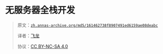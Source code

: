 # 无服务器全栈开发

> 原文：[`zh.annas-archive.org/md5/161462738f8907491ed6159ae08deabc`](https://zh.annas-archive.org/md5/161462738f8907491ed6159ae08deabc)
> 
> 译者：[飞龙](https://github.com/wizardforcel)
> 
> 协议：[CC BY-NC-SA 4.0](http://creativecommons.org/licenses/by-nc-sa/4.0/)